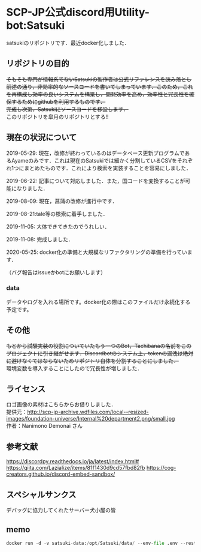 ﻿# SCP-JP公式discord用Utility-bot:Satsuki

satsukiのリポジトリです．最近docker化しました．

## リポジトリの目的

~~そもそも専門が情報系でないSatsukiの製作者は公式リファレンスを読み落とし前述の通り，非効率的なソースコードを書いてしまっています．このため，これを再構成し効率の良いシステムを構築し，開発効率を高め，効率性と冗長性を確保するためにgithubを利用するものです．~~  
~~完成し次第，Satsukiにソースコードを移設します．~~  
このリポジトリを皐月のリポジトリとする!!

## 現在の状況について

2019-05-29: 現在，改修が終わっているのはデータベース更新プログラムであるAyameのみです．これは現在のSatsukiでは細かく分割しているCSVをそれぞれ1つにまとめたものです．これにより検索を実装することを容易にしました．

2019-06-22: 記事について対応しました．また，国コードを変換することが可能になりました．

2019-08-09: 現在，菖蒲の改修が進行中です．

2019-08-21:tale等の検索に着手しました．

2019-11-05: 大体できてきたのでうれしい．

2019-11-08: 完成しました．

2020-05-25: docker化の準備と大規模なリファクタリングの準備を行っています．

（バグ報告はissueかbotにお願いします）

### data

データやログを入れる場所です。docker化の際はこのファイルだけ永続化する予定です。

## その他

~~もとから試験実装の役割についていたもう一つのBot，Tachibanaの名前をこのプロジェクトに引き継がせます．Discordbotのシステム上，tokenの漏洩は絶対に避けなくてはならないためリポジトリ自体を分割することにしました．~~  
環境変数を導入することにしたので冗長性が増しました．

## ライセンス

ロゴ画像の素材はこちらからお借りしました．  
提供元：<http://scp-jp-archive.wdfiles.com/local--resized-images/foundation-universe/Internal%20department2.png/small.jpg>  
作者：Nanimono Demonai さん  

## 参考文献

<https://discordpy.readthedocs.io/ja/latest/index.html#>  
<https://qiita.com/Lazialize/items/81f1430d9cd57fbd82fb>
<https://cog-creators.github.io/discord-embed-sandbox/>

## スペシャルサンクス

デバッグに協力してくれたサーバー犬小屋の皆

## memo

```py
docker run -d -v satsuki-data:/opt/Satsuki/data/ --env-file .env --restart=always being241/satsuki
```
